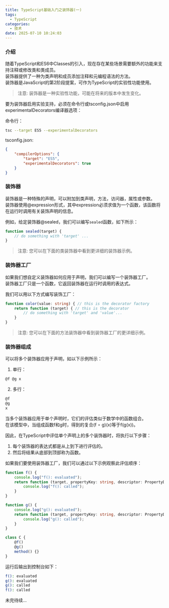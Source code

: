 ```yaml
---
title: TypeScript基础入门之装饰器(一)
tags:
  - TypeScript
categories:
  - 技术
date: 2025-07-10 10:24:03
---
```


### 介绍

随着TypeScript和ES6中Classes的引入，现在存在某些场景需要额外的功能来支持注释或修改类和类成员。  
装饰器提供了一种为类声明和成员添加注释和元编程语法的方法。  
装饰器是JavaScript的第2阶段提案，可作为TypeScript的实验性功能使用。

> 注意: 装饰器是一种实验性功能，可能在将来的版本中发生变化。

要为装饰器启用实验支持，必须在命令行或tsconfig.json中启用experimentalDecorators编译器选项：

命令行：

```bash
tsc --target ES5 --experimentalDecorators
```

tsconfig.json:

```json
{
    "compilerOptions": {
        "target": "ES5",
        "experimentalDecorators": true
    }
}
```

### 装饰器

装饰器是一种特殊的声明，可以附加到类声明，方法，访问器，属性或参数。  
装饰器使用@expression形式，其中expression必须求值为一个函数，该函数将在运行时调用有关装饰声明的信息。

例如，给定装饰器@sealed，我们可以编写```sealed```函数，如下所示：

```ts
function sealed(target) {
    // do something with 'target' ...
}
```

> 注意: 您可以在下面的类装饰器中看到更详细的装饰器示例。

### 装饰器工厂

如果我们想自定义装饰器如何应用于声明，我们可以编写一个装饰器工厂。  
装饰器工厂只是一个函数，它返回装饰器在运行时调用的表达式。

我们可以用以下方式编写装饰工厂：

```ts
function color(value: string) { // this is the decorator factory
    return function (target) { // this is the decorator
        // do something with 'target' and 'value'...
    }
}
```

> 注意: 您可以在下面的方法装饰器中看到装饰器工厂的更详细示例。

### 装饰器组成

可以将多个装饰器应用于声明，如以下示例所示：

1. 单行：

```ts
@f @g x
```

2. 多行：

```ts
@f
@g
x
```

当多个装饰器应用于单个声明时，它们的评估类似于数学中的函数组合。  
在该模型中，当组成函数f和g时，得到的复合(f ∘ g)(x)等于f(g(x))。

因此，在TypeScript中评估单个声明上的多个装饰器时，将执行以下步骤：

1. 每个装饰器的表达式都是从上到下进行评估的。  
2. 然后将结果从底部到顶部称为函数。

如果我们要使用装饰器工厂，我们可以通过以下示例观察此评估顺序：

```ts
function f() {
    console.log("f(): evaluated");
    return function (target, propertyKey: string, descriptor: PropertyDescriptor) {
        console.log("f(): called");
    }
}

function g() {
    console.log("g(): evaluated");
    return function (target, propertyKey: string, descriptor: PropertyDescriptor) {
        console.log("g(): called");
    }
}

class C {
    @f()
    @g()
    method() {}
}
```

运行后输出到控制台如下：

```bash
f(): evaluated
g(): evaluated
g(): called
f(): called
```

未完待续...
